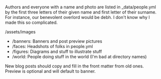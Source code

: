 Authors and everyone with a name and photo are listed in _data\/people.yml by the first three letters of their given name and first letter of their surname. For instance, our benevolent overlord would be debh. I don't know why I made this so complicated.

\/assets\/images
 - \/banners: Banners and post preview pictures
 - \/faces: Headshots of folks in people.yml
 - \/figures: Diagrams and stuff to illustrate stuff
 - \/world: People doing stuff in the world (I'm bad at directory names)


New blog posts should copy and fill in the front matter from old ones. Preview is optional and will default to banner.

